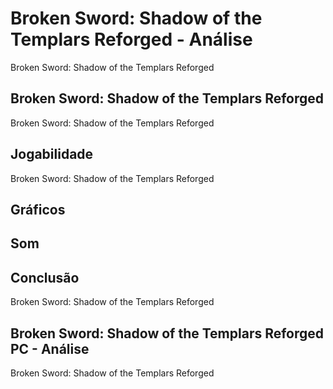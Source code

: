 ---
---

# Broken Sword: Shadow of the Templars Reforged - Análise

Broken Sword: Shadow of the Templars Reforged

## Broken Sword: Shadow of the Templars Reforged

Broken Sword: Shadow of the Templars Reforged

## Jogabilidade

Broken Sword: Shadow of the Templars Reforged

## Gráficos


## Som

## Conclusão

Broken Sword: Shadow of the Templars Reforged

## Broken Sword: Shadow of the Templars Reforged PC - Análise

Broken Sword: Shadow of the Templars Reforged
